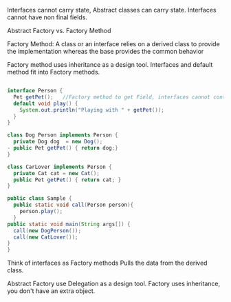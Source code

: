 Interfaces cannot carry state, Abstract classes can carry state.
Interfaces cannot have non final fields.

Abstract Factory vs. Factory Method

Factory Method: A class or an interface relies on a derived class to provide the implementation whereas the base provides the common behavior

Factory method uses inheritance as a design tool.
Interfaces and default method fit into Factory methods.

```java

interface Person {
  Pet getPet();   //Factory method to get Field, interfaces cannot contains instance fields
  default void play() {
    System.out.println("Playing with " + getPet());
  }
}

class Dog Person implements Person {
  private Dog dog  = new Dog();
- public Pet getPet() { return dog;}
}

class CarLover implements Person {
  private Cat cat = new Cat();
  public Pet getPet() { return cat; }
}

public class Sample {
  public static void call(Person person){
    person.play();
  }
public static void main(String args[]) {
  call(new DogPerson());
  call(new CatLover());
}
}
```

Think of interfaces as Factory methods
Pulls the data from the derived class.

Abstract Factory use Delegation as a design tool.
Factory uses inheritance, you don't have an extra object.